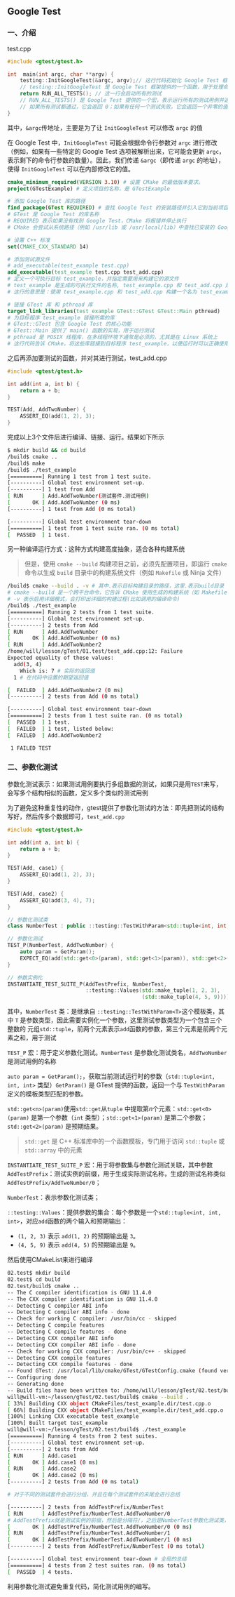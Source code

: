 ## Google Test

### 一、介绍

test.cpp

```cpp
#include <gtest/gtest.h>

int  main(int argc, char **argv) {
    testing::InitGoogleTest(&argc, argv);// 这行代码初始化 Google Test 框架
    // testing::InitGoogleTest 是 Google Test 框架提供的一个函数，用于处理命令行参数并初始化框架，以便可以在命令行中传递一些参数（例如运行特定的测试）
    return RUN_ALL_TESTS(); // 这一行会启动所有的测试
    // RUN_ALL_TESTS() 是 Google Test 提供的一个宏，表示运行所有的测试用例并返回结果。它会扫描当前项目中的所有测试，并执行这些测试。
    // 如果所有测试都通过，它会返回 0；如果有任何一个测试失败，它会返回一个非零的值。
}
```

其中，`&argc`传地址，主要是为了让 `InitGoogleTest` 可以修改 `argc` 的值

在 Google Test 中，`InitGoogleTest` 可能会根据命令行参数对 `argc` 进行修改（例如，如果有一些特定的 Google Test 选项被解析出来，它可能会更新 `argc`，表示剩下的命令行参数的数量）。因此，我们传递 `&argc`（即传递 `argc` 的地址），使得 `InitGoogleTest` 可以在内部修改它的值。

```cmake
cmake_minimum_required(VERSION 3.10) # 设置 CMake 的最低版本要求。
project(GTestExample) # 定义项目的名称，是 GTestExample

# 添加 Google Test 库的路径
find_package(GTest REQUIRED) # 查找 Google Test 的安装路径并引入它到当前项目中
# GTest 是 Google Test 的库名称
# REQUIRED 表示如果没有找到 Google Test，CMake 将报错并停止执行
# CMake 会尝试从系统路径（例如 /usr/lib 或 /usr/local/lib）中查找已安装的 Google Test 库

# 设置 C++ 标准
set(CMAKE_CXX_STANDARD 14)

# 添加测试源文件
# add_executable(test_example test.cpp) 
add_executable(test_example test.cpp test_add.cpp) 
# 定义一个可执行目标 test_example，并指定需要用来构建它的源文件
# test_example 是生成的可执行文件的名称, test_example.cpp 和 test_add.cpp 是项目中的源文件，CMake 会对它们进行编译并链接
# 这行的意思是：使用 test_example.cpp 和 test_add.cpp 构建一个名为 test_example 的可执行程序

# 链接 GTest 库 和 pthread 库
target_link_libraries(test_example GTest::GTest GTest::Main pthread)
# 为目标程序 test_example 链接所需的库
# GTest::GTest 包含 Google Test 的核心功能
# GTest::Main 提供了 main() 函数的实现，用于运行测试
# pthread 是 POSIX 线程库，在多线程环境下通常是必须的，尤其是在 Linux 系统上
# 这行代码告诉 CMake，将这些库链接到目标程序 test_example，以便运行时可以正确使用 Google Test 的功能
```

之后再添加要测试的函数，并对其进行测试，test_add.cpp

```cpp
#include <gtest/gtest.h>

int add(int a, int b) {
    return a + b;
}

TEST(Add, AddTwoNumber) {
    ASSERT_EQ(add(1, 2), 3);
}
```

完成以上3个文件后进行编译、链接、运行。结果如下所示

```bash
$ mkdir build && cd build
/build$ cmake ..
/build$ make
/build$ ./test_example 
[==========] Running 1 test from 1 test suite.
[----------] Global test environment set-up.
[----------] 1 test from Add
[ RUN      ] Add.AddTwoNumber(测试套件.测试用例)
[       OK ] Add.AddTwoNumber (0 ms)
[----------] 1 test from Add (0 ms total)

[----------] Global test environment tear-down
[==========] 1 test from 1 test suite ran. (0 ms total)
[  PASSED  ] 1 test.
```

另一种编译运行方式：这种方式构建高度抽象，适合各种构建系统

> 但是，使用 `cmake --build` 构建项目之前，必须先配置项目，即运行 `cmake` 命令以生成 `build` 目录中的构建系统文件（例如 `Makefile` 或 Ninja 文件）

```bash
/build$ cmake --build . -v # 其中.表示目标构建目录的路径，这里.表示build目录
# cmake --build 是一个跨平台命令，它告诉 CMake 使用生成的构建系统（如 Makefile、Ninja 等）来构建目标。
# -v 表示启用详细模式，会打印出详细的构建过程(比如调用的编译命令)
/build$ ./test_example 
[==========] Running 2 tests from 1 test suite.
[----------] Global test environment set-up.
[----------] 2 tests from Add
[ RUN      ] Add.AddTwoNumber
[       OK ] Add.AddTwoNumber (0 ms)
[ RUN      ] Add.AddTwoNumber2
/home/will/lesson/gTest/01.test/test_add.cpp:12: Failure
Expected equality of these values:
  add(3, 4)
    Which is: 7 # 实际的返回值
  1 # 在代码中设置的期望返回值

[  FAILED  ] Add.AddTwoNumber2 (0 ms)
[----------] 2 tests from Add (0 ms total)

[----------] Global test environment tear-down
[==========] 2 tests from 1 test suite ran. (0 ms total)
[  PASSED  ] 1 test.
[  FAILED  ] 1 test, listed below:
[  FAILED  ] Add.AddTwoNumber2

 1 FAILED TEST
```



### 二、参数化测试

参数化测试表示：如果测试用例要执行多组数据的测试，如果只是用`TEST`来写，会写多个结构相似的函数，定义多个类似的测试用例

为了避免这种重复性的动作，gtest提供了参数化测试的方法：即先把测试的结构写好，然后传多个数据即可，`test_add.cpp`

```cpp
#include <gtest/gtest.h>

int add(int a, int b) {
    return a + b;
}

TEST(Add, case1) {
    ASSERT_EQ(add(1, 2), 3);
}

TEST(Add, case2) {
    ASSERT_EQ(add(3, 4), 7);
}

// 参数化测试类
class NumberTest : public ::testing::TestWithParam<std::tuple<int, int, int>> {};

// 参数化测试
TEST_P(NumberTest, AddTwoNumber) {
    auto param = GetParam();
    EXPECT_EQ(add(std::get<0>(param), std::get<1>(param)), std::get<2>(param));
}

// 参数实例化
INSTANTIATE_TEST_SUITE_P(AddTestPrefix, NumberTest, 
                         ::testing::Values(std::make_tuple(1, 2, 3), 
                                           (std::make_tuple(4, 5, 9))));
```

其中，`NumberTest` 类：是继承自 `::testing::TestWithParam<T>`这个模板类，其中 `T` 是参数类型，因此需要实例化一个参数，这里测试参数类型为一个包含三个整数的 元组`std::tuple`，前两个元素表示`add`函数的参数，第三个元素是前两个元素之和，用于测试

`TEST_P` 宏：用于定义参数化测试。`NumberTest` 是参数化测试类名，`AddTwoNumber` 是测试用例的名称

`auto param = GetParam();`，获取当前测试运行时的参数（`std::tuple<int, int, int>` 类型）`GetParam()` 是 GTest 提供的函数，返回一个与 `TestWithParam` 定义的模板类型匹配的参数。

`std::get<n>(param)`使用`std::get`从`tuple` 中提取第$n$个元素：`std::get<0>(param)` 是第一个参数（`int` 类型）；`std::get<1>(param)` 是第二个参数；`std::get<2>(param)` 是预期结果。

> `std::get` 是 C++ 标准库中的一个函数模板，专门用于访问 `std::tuple` 或 `std::array` 中的元素

`INSTANTIATE_TEST_SUITE_P` 宏：用于将参数集与参数化测试关联，其中参数`AddTestPrefix`：测试实例的前缀，用于生成实际测试名称，生成的测试名称类似 `AddTestPrefix/AddTwoNumber/0`；

`NumberTest`：表示参数化测试类；

`::testing::Values`：提供参数的集合：每个参数是一个`std::tuple<int, int, int>`，对应`add`函数的两个输入和预期输出：

- `(1, 2, 3)` 表示 `add(1, 2)` 的预期输出是 `3`。
- `(4, 5, 9)` 表示 `add(4, 5)` 的预期输出是 `9`。

然后使用CMakeList来进行编译

```bash
02.test$ mkdir build
02.test$ cd build
02.test/build$ cmake ..
-- The C compiler identification is GNU 11.4.0
-- The CXX compiler identification is GNU 11.4.0
-- Detecting C compiler ABI info
-- Detecting C compiler ABI info - done
-- Check for working C compiler: /usr/bin/cc - skipped
-- Detecting C compile features
-- Detecting C compile features - done
-- Detecting CXX compiler ABI info
-- Detecting CXX compiler ABI info - done
-- Check for working CXX compiler: /usr/bin/c++ - skipped
-- Detecting CXX compile features
-- Detecting CXX compile features - done
-- Found GTest: /usr/local/lib/cmake/GTest/GTestConfig.cmake (found version "1.15.2")  
-- Configuring done
-- Generating done
-- Build files have been written to: /home/will/lesson/gTest/02.test/build
will@will-vm:~/lesson/gTest/02.test/build$ cmake --build .
[ 33%] Building CXX object CMakeFiles/test_example.dir/test.cpp.o
[ 66%] Building CXX object CMakeFiles/test_example.dir/test_add.cpp.o
[100%] Linking CXX executable test_example
[100%] Built target test_example
will@will-vm:~/lesson/gTest/02.test/build$ ./test_example
[==========] Running 4 tests from 2 test suites.
[----------] Global test environment set-up.
[----------] 2 tests from Add
[ RUN      ] Add.case1
[       OK ] Add.case1 (0 ms)
[ RUN      ] Add.case2
[       OK ] Add.case2 (0 ms)
[----------] 2 tests from Add (0 ms total)

# 对于不同的测试套件会进行分组，并且在每个测试套件的末尾会进行总结

[----------] 2 tests from AddTestPrefix/NumberTest
[ RUN      ] AddTestPrefix/NumberTest.AddTwoNumber/0
# AddTestPrefix就是测试实例的前缀，然后是分隔符/，之后是NumberTest参数化测试类，再.上测试用例名称AddTwoNumber，再加上序号/0（从0开始
[       OK ] AddTestPrefix/NumberTest.AddTwoNumber/0 (0 ms)
[ RUN      ] AddTestPrefix/NumberTest.AddTwoNumber/1
[       OK ] AddTestPrefix/NumberTest.AddTwoNumber/1 (0 ms)
[----------] 2 tests from AddTestPrefix/NumberTest (0 ms total)

[----------] Global test environment tear-down # 全局的总结
[==========] 4 tests from 2 test suites ran. (0 ms total)
[  PASSED  ] 4 tests.
```

利用参数化测试避免重复代码，简化测试用例的编写。








